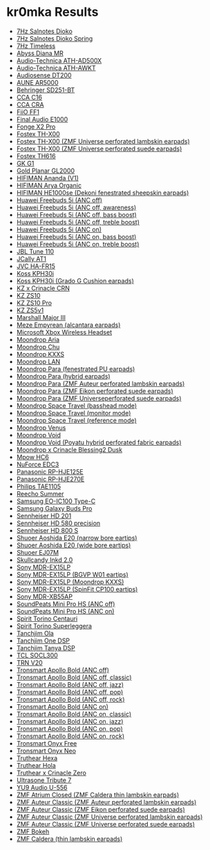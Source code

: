 # kr0mka Results

- [7Hz Salnotes Dioko](./in-ear/7Hz%20Salnotes%20Dioko)
- [7Hz Salnotes Dioko Spring](./in-ear/7Hz%20Salnotes%20Dioko%20Spring)
- [7Hz Timeless](./in-ear/7Hz%20Timeless)
- [Abyss Diana MR](./over-ear/Abyss%20Diana%20MR)
- [Audio-Technica ATH-AD500X](./over-ear/Audio-Technica%20ATH-AD500X)
- [Audio-Technica ATH-AWKT](./over-ear/Audio-Technica%20ATH-AWKT)
- [Audiosense DT200](./in-ear/Audiosense%20DT200)
- [AUNE AR5000](./over-ear/AUNE%20AR5000)
- [Behringer SD251-BT](./in-ear/Behringer%20SD251-BT)
- [CCA C16](./in-ear/CCA%20C16)
- [CCA CRA](./in-ear/CCA%20CRA)
- [FiiO FF1](./earbud/FiiO%20FF1)
- [Final Audio E1000](./in-ear/Final%20Audio%20E1000)
- [Fonge X2 Pro](./in-ear/Fonge%20X2%20Pro)
- [Fostex TH-X00](./over-ear/Fostex%20TH-X00)
- [Fostex TH-X00 (ZMF Universe perforated lambskin earpads)](./over-ear/Fostex%20TH-X00%20(ZMF%20Universe%20perforated%20lambskin%20earpads))
- [Fostex TH-X00 (ZMF Universe perforated suede earpads)](./over-ear/Fostex%20TH-X00%20(ZMF%20Universe%20perforated%20suede%20earpads))
- [Fostex TH616](./over-ear/Fostex%20TH616)
- [GK G1](./in-ear/GK%20G1)
- [Gold Planar GL2000](./over-ear/Gold%20Planar%20GL2000)
- [HIFIMAN Ananda (V1)](./over-ear/HIFIMAN%20Ananda%20(V1))
- [HIFIMAN Arya Organic](./over-ear/HIFIMAN%20Arya%20Organic)
- [HIFIMAN HE1000se (Dekoni fenestrated sheepskin earpads)](./over-ear/HIFIMAN%20HE1000se%20(Dekoni%20fenestrated%20sheepskin%20earpads))
- [Huawei Freebuds 5i (ANC off)](./in-ear/Huawei%20Freebuds%205i%20(ANC%20off))
- [Huawei Freebuds 5i (ANC off, awareness)](./in-ear/Huawei%20Freebuds%205i%20(ANC%20off,%20awareness))
- [Huawei Freebuds 5i (ANC off, bass boost)](./in-ear/Huawei%20Freebuds%205i%20(ANC%20off,%20bass%20boost))
- [Huawei Freebuds 5i (ANC off, treble boost)](./in-ear/Huawei%20Freebuds%205i%20(ANC%20off,%20treble%20boost))
- [Huawei Freebuds 5i (ANC on)](./in-ear/Huawei%20Freebuds%205i%20(ANC%20on))
- [Huawei Freebuds 5i (ANC on, bass boost)](./in-ear/Huawei%20Freebuds%205i%20(ANC%20on,%20bass%20boost))
- [Huawei Freebuds 5i (ANC on, treble boost)](./in-ear/Huawei%20Freebuds%205i%20(ANC%20on,%20treble%20boost))
- [JBL Tune 110](./in-ear/JBL%20Tune%20110)
- [JCally AT1](./in-ear/JCally%20AT1)
- [JVC HA-FR15](./in-ear/JVC%20HA-FR15)
- [Koss KPH30i](./over-ear/Koss%20KPH30i)
- [Koss KPH30i (Grado G Cushion earpads)](./over-ear/Koss%20KPH30i%20(Grado%20G%20Cushion%20earpads))
- [KZ x Crinacle CRN](./in-ear/KZ%20x%20Crinacle%20CRN)
- [KZ ZS10](./in-ear/KZ%20ZS10)
- [KZ ZS10 Pro](./in-ear/KZ%20ZS10%20Pro)
- [KZ ZS5v1](./in-ear/KZ%20ZS5v1)
- [Marshall Major III](./over-ear/Marshall%20Major%20III)
- [Meze Empyrean (alcantara earpads)](./over-ear/Meze%20Empyrean%20(alcantara%20earpads))
- [Microsoft Xbox Wireless Headset](./over-ear/Microsoft%20Xbox%20Wireless%20Headset)
- [Moondrop Aria](./in-ear/Moondrop%20Aria)
- [Moondrop Chu](./in-ear/Moondrop%20Chu)
- [Moondrop KXXS](./in-ear/Moondrop%20KXXS)
- [Moondrop LAN](./in-ear/Moondrop%20LAN)
- [Moondrop Para (fenestrated PU earpads)](./over-ear/Moondrop%20Para%20(fenestrated%20PU%20earpads))
- [Moondrop Para (hybrid earpads)](./over-ear/Moondrop%20Para%20(hybrid%20earpads))
- [Moondrop Para (ZMF Auteur perforated lambskin earpads)](./over-ear/Moondrop%20Para%20(ZMF%20Auteur%20perforated%20lambskin%20earpads))
- [Moondrop Para (ZMF Eikon perforated suede earpads)](./over-ear/Moondrop%20Para%20(ZMF%20Eikon%20perforated%20suede%20earpads))
- [Moondrop Para (ZMF Universeperforated suede earpads)](./over-ear/Moondrop%20Para%20(ZMF%20Universeperforated%20suede%20earpads))
- [Moondrop Space Travel (basshead mode)](./in-ear/Moondrop%20Space%20Travel%20(basshead%20mode))
- [Moondrop Space Travel (monitor mode)](./in-ear/Moondrop%20Space%20Travel%20(monitor%20mode))
- [Moondrop Space Travel (reference mode)](./in-ear/Moondrop%20Space%20Travel%20(reference%20mode))
- [Moondrop Venus](./over-ear/Moondrop%20Venus)
- [Moondrop Void](./over-ear/Moondrop%20Void)
- [Moondrop Void (Poyatu hybrid perforated fabric earpads)](./over-ear/Moondrop%20Void%20(Poyatu%20hybrid%20perforated%20fabric%20earpads))
- [Moondrop x Crinacle Blessing2 Dusk](./in-ear/Moondrop%20x%20Crinacle%20Blessing2%20Dusk)
- [Mpow HC6](./over-ear/Mpow%20HC6)
- [NuForce EDC3](./in-ear/NuForce%20EDC3)
- [Panasonic RP-HJE125E](./in-ear/Panasonic%20RP-HJE125E)
- [Panasonic RP-HJE270E](./in-ear/Panasonic%20RP-HJE270E)
- [Philips TAE1105](./in-ear/Philips%20TAE1105)
- [Reecho Summer](./in-ear/Reecho%20Summer)
- [Samsung EO-IC100 Type-C](./in-ear/Samsung%20EO-IC100%20Type-C)
- [Samsung Galaxy Buds Pro](./in-ear/Samsung%20Galaxy%20Buds%20Pro)
- [Sennheiser HD 201](./over-ear/Sennheiser%20HD%20201)
- [Sennheiser HD 580 precision](./over-ear/Sennheiser%20HD%20580%20precision)
- [Sennheiser HD 800 S](./over-ear/Sennheiser%20HD%20800%20S)
- [Shuoer Aoshida E20 (narrow bore eartips)](./in-ear/Shuoer%20Aoshida%20E20%20(narrow%20bore%20eartips))
- [Shuoer Aoshida E20 (wide bore eartips)](./in-ear/Shuoer%20Aoshida%20E20%20(wide%20bore%20eartips))
- [Shuoer EJ07M](./in-ear/Shuoer%20EJ07M)
- [Skullcandy Inkd 2.0](./in-ear/Skullcandy%20Inkd%202.0)
- [Sony MDR-EX15LP](./in-ear/Sony%20MDR-EX15LP)
- [Sony MDR-EX15LP (BGVP W01 eartips)](./in-ear/Sony%20MDR-EX15LP%20(BGVP%20W01%20eartips))
- [Sony MDR-EX15LP (Moondrop KXXS)](./in-ear/Sony%20MDR-EX15LP%20(Moondrop%20KXXS))
- [Sony MDR-EX15LP (SpinFit CP100 eartips)](./in-ear/Sony%20MDR-EX15LP%20(SpinFit%20CP100%20eartips))
- [Sony MDR-XB55AP](./in-ear/Sony%20MDR-XB55AP)
- [SoundPeats Mini Pro HS (ANC off)](./in-ear/SoundPeats%20Mini%20Pro%20HS%20(ANC%20off))
- [SoundPeats Mini Pro HS (ANC on)](./in-ear/SoundPeats%20Mini%20Pro%20HS%20(ANC%20on))
- [Spirit Torino Centauri](./over-ear/Spirit%20Torino%20Centauri)
- [Spirit Torino Superleggera](./over-ear/Spirit%20Torino%20Superleggera)
- [Tanchjim Ola](./in-ear/Tanchjim%20Ola)
- [Tanchjim One DSP](./in-ear/Tanchjim%20One%20DSP)
- [Tanchjim Tanya DSP](./in-ear/Tanchjim%20Tanya%20DSP)
- [TCL SOCL300](./in-ear/TCL%20SOCL300)
- [TRN V20](./in-ear/TRN%20V20)
- [Tronsmart Apollo Bold (ANC off)](./in-ear/Tronsmart%20Apollo%20Bold%20(ANC%20off))
- [Tronsmart Apollo Bold (ANC off, classic)](./in-ear/Tronsmart%20Apollo%20Bold%20(ANC%20off,%20classic))
- [Tronsmart Apollo Bold (ANC off, jazz)](./in-ear/Tronsmart%20Apollo%20Bold%20(ANC%20off,%20jazz))
- [Tronsmart Apollo Bold (ANC off, pop)](./in-ear/Tronsmart%20Apollo%20Bold%20(ANC%20off,%20pop))
- [Tronsmart Apollo Bold (ANC off, rock)](./in-ear/Tronsmart%20Apollo%20Bold%20(ANC%20off,%20rock))
- [Tronsmart Apollo Bold (ANC on)](./in-ear/Tronsmart%20Apollo%20Bold%20(ANC%20on))
- [Tronsmart Apollo Bold (ANC on, classic)](./in-ear/Tronsmart%20Apollo%20Bold%20(ANC%20on,%20classic))
- [Tronsmart Apollo Bold (ANC on, jazz)](./in-ear/Tronsmart%20Apollo%20Bold%20(ANC%20on,%20jazz))
- [Tronsmart Apollo Bold (ANC on, pop)](./in-ear/Tronsmart%20Apollo%20Bold%20(ANC%20on,%20pop))
- [Tronsmart Apollo Bold (ANC on, rock)](./in-ear/Tronsmart%20Apollo%20Bold%20(ANC%20on,%20rock))
- [Tronsmart Onyx Free](./in-ear/Tronsmart%20Onyx%20Free)
- [Tronsmart Onyx Neo](./in-ear/Tronsmart%20Onyx%20Neo)
- [Truthear Hexa](./in-ear/Truthear%20Hexa)
- [Truthear Hola](./in-ear/Truthear%20Hola)
- [Truthear x Crinacle Zero](./in-ear/Truthear%20x%20Crinacle%20Zero)
- [Ultrasone Tribute 7](./over-ear/Ultrasone%20Tribute%207)
- [YU9 Audio U-556](./in-ear/YU9%20Audio%20U-556)
- [ZMF Atrium Closed (ZMF Caldera thin lambskin earpads)](./over-ear/ZMF%20Atrium%20Closed%20(ZMF%20Caldera%20thin%20lambskin%20earpads))
- [ZMF Auteur Classic (ZMF Auteur perforated lambskin earpads)](./over-ear/ZMF%20Auteur%20Classic%20(ZMF%20Auteur%20perforated%20lambskin%20earpads))
- [ZMF Auteur Classic (ZMF Eikon perforated suede earpads)](./over-ear/ZMF%20Auteur%20Classic%20(ZMF%20Eikon%20perforated%20suede%20earpads))
- [ZMF Auteur Classic (ZMF Universe perforated lambskin earpads)](./over-ear/ZMF%20Auteur%20Classic%20(ZMF%20Universe%20perforated%20lambskin%20earpads))
- [ZMF Auteur Classic (ZMF Universe perforated suede earpads)](./over-ear/ZMF%20Auteur%20Classic%20(ZMF%20Universe%20perforated%20suede%20earpads))
- [ZMF Bokeh](./over-ear/ZMF%20Bokeh)
- [ZMF Caldera (thin lambskin earpads)](./over-ear/ZMF%20Caldera%20(thin%20lambskin%20earpads))
